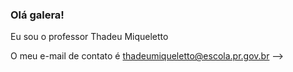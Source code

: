 ### Olá galera!
Eu sou o professor Thadeu Miqueletto

O meu e-mail de contato é thadeumiqueletto@escola.pr.gov.br
-->
